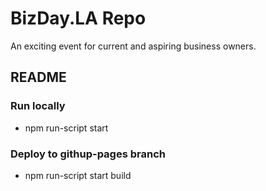 # BizDay.LA Repo
An exciting event for current and
aspiring business owners.

## README
### Run locally 
- npm run-script start

### Deploy to githup-pages branch
- npm run-script start build